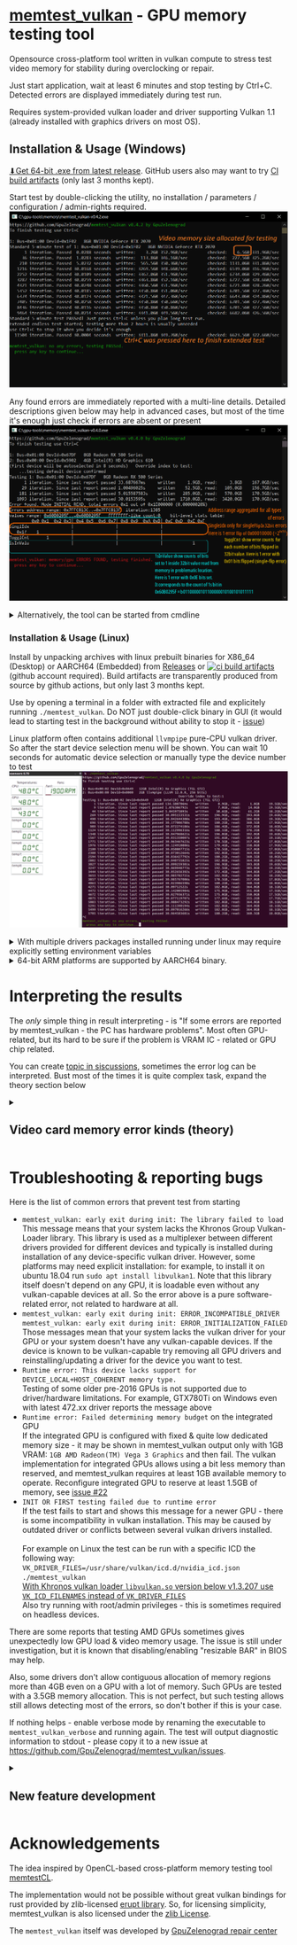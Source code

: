 # [memtest_vulkan](https://github.com/GpuZelenograd/memtest_vulkan/blob/main/Readme.md) - GPU memory testing tool

Opensource cross-platform tool written in vulkan compute to stress test video memory for stability during overclocking or repair.

Just start application, wait at least 6 minutes and stop testing by Ctrl+C. Detected errors are displayed immediately during test run.

Requires system-provided vulkan loader and driver supporting Vulkan 1.1 (already installed with graphics drivers on most OS).

## Installation & Usage (Windows)

[⬇Get 64-bit .exe from latest release](https://github.com//GpuZelenograd/memtest_vulkan/releases#user-content-Downloads). GitHub users also may want to try [CI build artifacts](https://github.com/GpuZelenograd/memtest_vulkan/actions) (only last 3 months kept).

Start test by double-clicking the utility, no installation / parameters / configuration / admin-rights required.
![WindowsScreenshot](.github/memtest_vulkan_windows_rtx2070.png)

Any found errors are immediately reported with a multi-line details. Detailed descriptions given below may help in advanced cases, but most of the time it's enough just check if errors are absent or present
<a id="errors_screenshot">![ErrorsScreenshot](.github/memtest_vulkan_windows_rx580.png)</a>


<details><summary>
Alternatively, the tool can be started from cmdline
</summary>
<pre>
C:\gpu-tools\memory>memtest_vulkan.exe
https://github.com/GpuZelenograd/memtest_vulkan v0.3.0 by GpuZelenograd
To finish testing use Ctrl+C

1: Bus=0x00:00 DevId=0x9A49   8GB Intel(R) Iris(R) Xe Graphics
Testing 1: Bus=0x00:00 DevId=0x9A49   8GB Intel(R) Iris(R) Xe Graphics
      1 iteration. Since last report passed 271.3561ms      written     1.8GB, read:     3.5GB     19.3GB/sec
      5 iteration. Since last report passed 1.0910091s      written     7.0GB, read:    14.0GB     19.2GB/sec
     42 iteration. Since last report passed 10.2049349s     written    64.8GB, read:   129.5GB     19.0GB/sec
    409 iteration. Since last report passed 100.2136744s    written   642.2GB, read:  1284.5GB     19.2GB/sec
    791 iteration. Since last report passed 100.0165577s    written   668.5GB, read:  1337.0GB     20.1GB/sec
   1173 iteration. Since last report passed 100.1249672s    written   668.5GB, read:  1337.0GB     20.0GB/sec
   1551 iteration. Since last report passed 100.0042873s    written   661.5GB, read:  1323.0GB     19.8GB/sec
(Ctrl-C pressed)
memtest_vulkan: no any errors, testing PASSed.
  press any key to continue...
</pre>
</details>

### Installation & Usage (Linux)

Install by unpacking archives with linux prebuilt binaries for X86_64 (Desktop) or AARCH64 (Embedded) from 
[Releases](https://github.com//GpuZelenograd/memtest_vulkan/releases#user-content-Downloads) or [![ci build](https://github.com/GpuZelenograd/memtest_vulkan/actions/workflows/ci.yml/badge.svg) artifacts](https://github.com/GpuZelenograd/memtest_vulkan/actions) (github account required). Build artifacts are transparently produced from source by github actions, but only last 3 months kept.

Use by opening a terminal in a folder with extracted file and explicitely running `./memtest_vulkan`. Do NOT just double-click binary in GUI (it would lead to starting test in the background without ability to stop it - [issue](https://github.com/GpuZelenograd/memtest_vulkan/issues/11))

Linux platform often contains additional `llvmpipe` pure-CPU vulkan driver. So after the start device selection menu will be shown. You can wait 10 seconds for automatic device selection or manually type the device number to test
![LinuxScreenshot](.github/linux-laptop-igpu.png)


<details><summary>With multiple drivers packages installed running under linux may require explicitly setting environment variables
</summary>
The details & reasons about the variables are discussed in [troubleshooting section](#troubleshooting), here are only execution examples
<pre>
[user@host ~]$ VK_DRIVER_FILES=/usr/share/vulkan/icd.d/nvidia_icd.json ./memtest_vulkan
https://github.com/GpuZelenograd/memtest_vulkan v0.3.0 by GpuZelenograd
To finish testing use Ctrl+C

1: Bus=0x01:00 DevId=0x2204   24GB NVIDIA GeForce RTX 3090
Testing 1: Bus=0x01:00 DevId=0x2204   24GB NVIDIA GeForce RTX 3090
      1 iteration. Since last report passed 56.112854ms     written    19.5GB, read:    22.8GB    752.9GB/sec
     19 iteration. Since last report passed 1.011701765s    written   351.0GB, read:   409.5GB    751.7GB/sec
    199 iteration. Since last report passed 10.050222094s   written  3510.0GB, read:  4095.0GB    756.7GB/sec
   1954 iteration. Since last report passed 100.004113065s  written 34222.5GB, read: 39926.2GB    741.5GB/sec
^C
memtest_vulkan: no any errors, testing PASSed.
  press any key to continue...
</pre>

Example run with a single-wire/singe-bit error
<pre>
[user@host ~]$ ./memtest_vulkan
https://github.com/GpuZelenograd/memtest_vulkan v0.3.0 by GpuZelenograd
To finish testing use Ctrl+C

1: Bus=0x01:00 DevId=0x1B87   8GB NVIDIA P104-100
Testing 1: Bus=0x01:00 DevId=0x1B87   8GB NVIDIA P104-100
      1 iteration. Since last report passed 52.20479ms      written     3.8GB, read:     7.5GB    215.5GB/sec
     21 iteration. Since last report passed 1.0515038s      written    75.0GB, read:   150.0GB    214.0GB/sec
    216 iteration. Since last report passed 10.021230569s   written   731.2GB, read:  1462.5GB    218.9GB/sec
   2125 iteration. Since last report passed 100.010942973s  written  7158.8GB, read: 14317.5GB    214.7GB/sec
Error found. Mode NEXT_RE_READ, total errors 0x3C7EC3 out of 0x3C000000 (0.39384872%)
Errors address range: 0x9D66148C..=0xDCD3036B  deatils:
         0x0 0x1  0x2 0x3| 0x4 0x5  0x6 0x7| 0x8 0x9  0xA 0xB| 0xC 0xD  0xE 0xF
Err1BIdx                 |      1m         |                 |                 
   0x1?                  |      1m         |                 |                 
ErrBiCnt      3m 820k    |                 |                 |                 
MemBiCnt            1   2|  32 249 13645067| 15k 39k  81k142k|219k308k 398k468k
   0x1? 506k502k 448k353k|239k134k  63k 25k|79792113  310  43|   5        1    
actual_ff: 0 actual_max: 0xFFFFFFB7 actual_min: 0x00000730 done_iter_or_err:4294967295 iter:1 calc_param 0x00100107
Error found. Mode INITIAL_READ, total errors 0x7E0C6E out of 0x3C000000 (0.82062860%)
Errors address range: 0x11640B6C4..=0x1DFFFEFFF  deatils:
         0x0 0x1  0x2 0x3| 0x4 0x5  0x6 0x7| 0x8 0x9  0xA 0xB| 0xC 0xD  0xE 0xF
Err1BIdx                 |      3m         |                 |                 
   0x1?                  |      3m         |                 |                 
ErrBiCnt      6m   1m    |                 |      51    3 598|  302573   824924
   0x1?  1084402   772471|  22 878    7 152|   1   4    1    |                 
MemBiCnt                7|  43 285 15296317| 19k 50k 107k200k|326k483k 653k817k
   0x1? 949k  1m 999k886k|704k493k 297k149k| 62k 20k 57931263| 185  21    1    
actual_ff: 0 actual_max: 0xFFFFFF46 actual_min: 0x000000B0 done_iter_or_err:4294967295 iter:2160 calc_param 0x8708AB91
Runtime error: ERROR_DEVICE_LOST while getting () in context wait_for_fences
</pre>
...hangs in-kernel due to driver
</details>

<details><summary>
64-bit ARM platforms are supported by AARCH64 binary.
</summary>

Example run on NVIDIA Jetson
<pre>
jetson-nx-alpha :: ~ » ./memtest_vulkan
https://github.com/GpuZelenograd/memtest_vulkan v0.3.0 by GpuZelenograd
To finish testing use Ctrl+C

1: Bus=0x00:00 DevId=0xA5BA03D7   8GB NVIDIA Tegra Xavier (nvgpu)
Testing 1: Bus=0x00:00 DevId=0xA5BA03D7   8GB NVIDIA Tegra Xavier (nvgpu)
      1 iteration. Since last report passed 163.678336ms    written     2.4GB, read:     4.8GB     43.5GB/sec
      7 iteration. Since last report passed 1.045756448s    written    14.2GB, read:    28.5GB     40.9GB/sec
     61 iteration. Since last report passed 10.06722992s    written   128.2GB, read:   256.5GB     38.2GB/sec
    593 iteration. Since last report passed 100.063183744s  written  1263.5GB, read:  2527.0GB     37.9GB/sec
   1121 iteration. Since last report passed 100.043447136s  written  1254.0GB, read:  2508.0GB     37.6GB/sec
^C
memtest_vulkan: no any errors, testing PASSed.
  press any key to continue...
</pre>

Raspberry 4 with 64-bit Broadcom V3D vulkan driver is also supported, but the achieved performance is quite low. No GUI required, test can be started via SSH connection:
<pre>
root@raspberrypi:/root# ./memtest_vulkan
https://github.com/GpuZelenograd/memtest_vulkan v0.4.2 by GpuZelenograd
To finish testing use Ctrl+C

1: Bus=0x00:00 DevId=0xBE485FD3   1GB V3D 4.2
2: Bus=0x00:00 DevId=0x0000   2GB llvmpipe (LLVM 14.0.6, 128 bits)
(first device will be autoselected in 0 seconds)   Override index to test:
    ...first device autoselected
Standard 5-minute test of 1: Bus=0x00:00 DevId=0xBE485FD3   1GB V3D 4.2
      1 iteration. Passed  1.8044 seconds  written:    0.2GB   0.6GB/sec        checked:    0.5GB   0.4GB/sec
      2 iteration. Passed  1.8037 seconds  written:    0.2GB   0.6GB/sec        checked:    0.5GB   0.4GB/sec
      5 iteration. Passed  5.4135 seconds  written:    0.8GB   0.6GB/sec        checked:    1.5GB   0.4GB/sec
     22 iteration. Passed 30.6776 seconds  written:    4.2GB   0.6GB/sec        checked:    8.5GB   0.4GB/sec
     39 iteration. Passed 30.6716 seconds  written:    4.2GB   0.6GB/sec        checked:    8.5GB   0.4GB/sec
     56 iteration. Passed 30.6738 seconds  written:    4.2GB   0.6GB/sec        checked:    8.5GB   0.4GB/sec
     73 iteration. Passed 30.6744 seconds  written:    4.2GB   0.6GB/sec        checked:    8.5GB   0.4GB/sec
     90 iteration. Passed 30.6714 seconds  written:    4.2GB   0.6GB/sec        checked:    8.5GB   0.4GB/sec
    107 iteration. Passed 30.6736 seconds  written:    4.2GB   0.6GB/sec        checked:    8.5GB   0.4GB/sec
    124 iteration. Passed 30.6688 seconds  written:    4.2GB   0.6GB/sec        checked:    8.5GB   0.4GB/sec
    141 iteration. Passed 30.6810 seconds  written:    4.2GB   0.6GB/sec        checked:    8.5GB   0.4GB/sec
    158 iteration. Passed 30.6751 seconds  written:    4.2GB   0.6GB/sec        checked:    8.5GB   0.4GB/sec
Standard 5-minute test PASSed! Just press Ctrl+C unless you plan long test run.
Extended endless test started; testing more than 2 hours is usually unneeded
use Ctrl+C to stop it when you decide it's enough
    192 iteration. Passed 30.6733 seconds  written:    4.2GB   0.6GB/sec        checked:    8.5GB   0.4GB/sec
^C
memtest_vulkan: no any errors, testing PASSed.
  press any key to continue...
</pre></details>

# Interpreting the results

The _only_ simple thing in result interpreting - is "If some errors are reported by memtest_vulkan - the PC has hardware problems". Most often GPU-related, but its hard to be sure if the problem is VRAM IC - related or GPU chip related.

You can create [topic in siscussions](https://github.com/GpuZelenograd/memtest_vulkan/discussions/new?category=card-specific-memtest_vulkan-error-logs), sometimes the error log can be interpreted. Bust most of the times it is quite complex task, expand the theory section below

<details><summary>
      
## Video card memory error kinds (theory)

</summary>

### Classification of the errors by the "*what* have gone wrong"
* The single-bit errors like in an [image above](#errors_screenshot). Such errors are counted in ToggleCnt column 0x01 and the exact bit indices are counted in SingleIdx column. Such errors may be detected by EDC in theory if they occur during transmitting by EDC-enabled part of GPU<->memory wire. But I'm not sure if EDC helps if they occure when transmitting between gpu cache and gpu core or something like this.
* The errors on data-inversion bit (if not detected by EDC). Those should be counted in ToggleCnt columns 0x07/0x08 without SingleIdx info for them.
* The multi-bit transmission errors. Those should be counted in ToggleCnt columns above 0x01, without SingleIdx info for them.
* The errors flipped in the memory chips itself during data storage/"refresh cycles". This may be caused by too big period of refresh or other problems. memtest_vulkan uses a part of memory in a "write once at start but reread every time" pattern - it is the reason fot read GB is more then written GB. If a data flips inside this part of memory - there would be infinite log of error messages marked with "Mode NEXT_RE_READ" (in opposite to Mode INITIAL_READ). Lowering the clocks without restarting test doesn't get rid of such errors.
* The errors on the address-transmission bus. The metest_vulkan is designed to perform reads to the non-sequential series of medium-sized sequential blocks. And if the address is wrongly interpreted by a memory chip - the result is completely garbage from wrong cell. Data-bus EDC can't help here. Those errors typically gives completely random error patterns with normal distribution of bits count and flipped bits (so typical number of flipped bits are 12-20 of 32 and getting 1 flipped bit for this case is extremely unrealistic). The result looks like
```
Error found. Mode INITIAL_READ, total errors 0x2B788 out of 0x18000000 (0.04422069%)
Errors address range: 0x6000E900..=0xBFDFF9FF  iteration:38
values range: 0xFFFFA1A4..=0x0000166F   FFFFFFFF-like count:0    bit-level stats table:
         0x0 0x1  0x2 0x3| 0x4 0x5  0x6 0x7| 0x8 0x9  0xA 0xB| 0xC 0xD  0xE 0xF
SinglIdx                 |                 |                 |                 
TogglCnt                2|   7  18   95 264| 8451786 40056770| 11k 15k  20k 23k
   0x1?  23k 21k  17k 12k|81944859 24701266| 486 248   62  29|   4   2         
1sInValu                3|  19  66  223 700|17683704 6856 11k| 16k 21k  25k 26k
   0x1?  23k 17k  12k6327|2883 917  282  64|   9             |
```
* Other critical errors inside memory chips or memory controller. This gives normal distributions for TogglCnt, but for 1sInValu the distribution may be different - since critical internal errors may be reported by some fixed patterns (0x00000000, 0xFFFFFFFF - for some EDC problems, 0x0BADAC?? - for some NVIDIA problems).
* Memory errors in the areas where error counts are stored)) This often shows as millions of errors in all table entries, typically with the total errors greater than tested memory size. Such results are numerically garbage, but means that the gpu/memory is really mostly non-functional.
* The errors in GPU during calculation of addresses and desired values or in value comparison. This can lead to any pattern of reporting at all, since the logic of a program is broken.


### Orthogonal classification by "*when* things have gone wrong"
* Simplest situation: "errors appears immediately when GPU+memory operates at given frequency". The tests report such nearly immediately.
* Temperature-dependent: sometimes the system works fine at room temperature but after getting hot due to continuous load the errors are coming. To catch such errors some pre-heat time is needed, the 5-6 minutes of standard test are designed exactly to wait for achieving higher temperatures.
* Near-the-limit, rare-occurring errors. When hardware is working near its limits, the errors can present but be fairly rare or depend on the outer factors like "electrical power network noise caused by powering on a drill in a nearby office". Catching such errors may require 2-3 hours of test run.
* Lower-frequencies errors. Sometimes faulty memory or GPU can handle high-performance "huge frequency and medium timings" mode but fails to handle the low-performance "low frequency and small timings" mode.
* Frequency-switch errors. The GPU+memory may work fine at both high- and low-performance modes, but failing at the moment of the switching, while clocks and timings are adjusted.

Testing mode for the two later categories is still under development - it's tricky to check memory operation at lower frequency, since the driver nearly immediate switches to performance mode when load begins. However, v0.5 introduces a preliminary attempt to handle this. After initial pre-heat, the load is stopped for 15 seconds and then raises again.
</details>

# <a id="troubleshooting">Troubleshooting & reporting bugs</a>
Here is the list of common errors that prevent test from starting
* `memtest_vulkan: early exit during init: The library failed to load`<br>
This message means that your system lacks the Khronos Group Vulkan-Loader library. This library is used as a multiplexer between different drivers provided for different devices and typically is installed during installation of any device-specific vulkan driver. However, some platforms may need explicit installation: for example, to install it on ubuntu 18.04 run `sudo apt install libvulkan1`.
Note that this library itself doesn't depend on any GPU, it is loadable even without any vulkan-capable devices at all. So the error above is a pure software-related error, not related to hardware at all.
* `memtest_vulkan: early exit during init: ERROR_INCOMPATIBLE_DRIVER`<br>
`memtest_vulkan: early exit during init: ERROR_INITIALIZATION_FAILED`<br>
Those messages mean that your system lacks the vulkan driver for your GPU or your system doesn't have any vulkan-capable devices. If the device is known to be vulkan-capable try removing all GPU drivers and reinstalling/updating a driver for the device you want to test.
* `Runtime error: This device lacks support for DEVICE_LOCAL+HOST_COHERENT memory type.` <br>
Testing of some older pre-2016 GPUs is not supported due to driver/hardware limitations. For example, GTX780Ti on Windows even with latest 472.xx driver reports the message above
* `Runtime error: Failed determining memory budget` on the integrated GPU <br>
If the integrated GPU is configured with fixed & quite low dedicated memory size - it may be shown in memtest_vulkan output only with 1GB VRAM: `1GB AMD Radeon(TM) Vega 3 Graphics` and then fail. The vulkan implementation for integrated GPUs allows using a bit less memory than reserved, and memtest_vulkan requires at least 1GB available memory to operate. Reconfigure integrated GPU to reserve at least 1.5GB of memory, see [issue #22](https://github.com/GpuZelenograd/memtest_vulkan/issues/22)
* `INIT OR FIRST testing failed due to runtime error` <br>
If the test fails to start and shows this message for a newer GPU - there is some incompatibility in vulkan installation. This may be caused by outdated driver or conflicts between several vulkan drivers installed. <br> <br>
For example on Linux the test can be run with a specific ICD the following way:<br>
`VK_DRIVER_FILES=/usr/share/vulkan/icd.d/nvidia_icd.json ./memtest_vulkan`<br>
[With Khronos vulkan loader `libvulkan.so` version below v1.3.207 use `VK_ICD_FILENAMES` instead of `VK_DRIVER_FILES`](https://github.com/KhronosGroup/Vulkan-Loader/blob/v1.3.233/docs/LoaderInterfaceArchitecture.md#table-of-debug-environment-variables)<br>
Also try running with root/admin privileges - this is sometimes required on headless devices.

There are some reports that testing AMD GPUs sometimes gives unexpectedly low GPU load & video memory usage. The issue is still under investigation, but it is known that disabling/enabling "resizable BAR" in BIOS may help.

Also, some drivers don't allow contiguous allocation of memory regions more than 4GB even on a GPU with a lot of memory. Such GPUs are tested with a 3.5GB memory allocation. This is not perfect, but such testing allows still allows detecting most of the errors, so don't bother if this is your case.

If nothing helps - enable verbose mode by renaming the executable to `memtest_vulkan_verbose` and running again. The test will output diagnostic information to stdout - please copy it to a new issue at https://github.com/GpuZelenograd/memtest_vulkan/issues.

<details><summary>

## <a id="development">New feature development</a>

</summary>
New ideas in the form of [suggestions via creating issues](https://github.com/GpuZelenograd/memtest_vulkan/issues) or pull requests are welcome. However, note that the tool is designed to be cross-platform, so an optimal way to add temperature and hardware monitoring is [relying on VK_KHR_performance_query extension](https://registry.khronos.org/vulkan/specs/1.3-extensions/man/html/VkPerformanceCounterUnitKHR.html), but unfortunately this extension isn't widely supported by 2022.

If you want to experiment with code modifications, there are two ways to do this:
 - the classic way of cloning repo, editing code and use locally-installed `cargo` to build binaries from modified rust source code
 - or the "fast way to make a small change relying on the github infrastructure". This can be useful if you are not familiar with building rust and don't plan to install it locally
      - fork this repository
      - enable workflows on the actions tab of the forked repository
      - edit&commit code changes (small changes are possible even via editing with a browser)
      - and github will build the binary from your changes for you as the artifacts on the actions tab in 5 minutes!
      
Since most of the time the GPUs are working fine, it may be hard to check the error handling behavior. The `MEMTEST_VULKAN_EMULATE_WRITE_BUG_ITERATION` environment variable was introduced to simplify this task. Set it to non-zero number generates 'fake' error during writing to the memory on the specified iteration that later would be found and reported during check stage.
</details>

# Acknowledgements
The idea inspired by OpenCL-based cross-platform memory testing tool [memtestCL](https://github.com/ihaque/memtestCL).

The implementation would not be possible without great vulkan bindings for rust provided by zlib-licensed [erupt library](https://gitlab.com/Friz64/erupt).
So, for licensing simplicity, memtest_vulkan is also licensed under the [zlib License](https://github.com/GpuZelenograd/memtest_vulkan/blob/main/LICENSE).

The `memtest_vulkan` itself was developed by [GpuZelenograd repair center](https://gpuzelenograd.github.io/README?memtest_vulkan)
